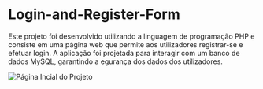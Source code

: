 # Login-and-Register-Form

Este projeto foi desenvolvido utilizando a linguagem de programação PHP e consiste em uma página web que permite aos utilizadores registrar-se e efetuar login. 
A aplicação foi projetada para interagir com um banco de dados MySQL, garantindo a egurança dos dados dos utilizadores.

![Página Incial  do Projeto]([https://link-para-sua-imagem.com/imagem.png](https://github.com/JoaoGaspar04/Login-and-Register-Form/blob/main/imagens/HomePage.png))


